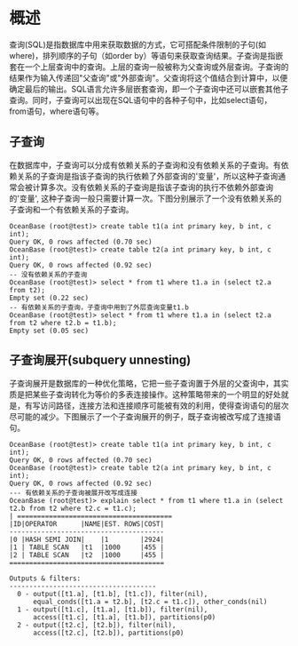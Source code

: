 概述 
=======================



查询(SQL)是指数据库中用来获取数据的方式，它可搭配条件限制的子句(如where)，排列顺序的子句（如order by）等语句来获取查询结果。子查询是指嵌套在一个上层查询中的查询。上层的查询一般被称为父查询或外层查询。子查询的结果作为输入传递回"父查询"或"外部查询"。父查询将这个值结合到计算中，以便确定最后的输出。SQL语言允许多层嵌套查询，即一个子查询中还可以嵌套其他子查询。同时，子查询可以出现在SQL语句中的各种子句中，比如select语句，from语句，where语句等。

子查询 
------------

在数据库中，子查询可以分成有依赖关系的子查询和没有依赖关系的子查询。有依赖关系的子查询是指该子查询的执行依赖了外部查询的'变量'，所以这种子查询通常会被计算多次。没有依赖关系的子查询是指该子查询的执行不依赖外部查询的'变量', 这种子查询一般只需要计算一次。下图分别展示了一个没有依赖关系的子查询和一个有依赖关系的子查询。

    OceanBase (root@test)> create table t1(a int primary key, b int, c int);
    Query OK, 0 rows affected (0.70 sec)
    OceanBase (root@test)> create table t2(a int primary key, b int, c int);
    Query OK, 0 rows affected (0.92 sec)
    -- 没有依赖关系的子查询
    OceanBase (root@test)> select * from t1 where t1.a in (select t2.a from t2);
    Empty set (0.22 sec)
    -- 有依赖关系的子查询，子查询中用到了外层查询变量t1.b
    OceanBase (root@test)> select * from t1 where t1.a in (select t2.a from t2 where t2.b = t1.b);
    Empty set (0.05 sec)





子查询展开(subquery unnesting) 
----------------------------------

子查询展开是数据库的一种优化策略，它把一些子查询置于外层的父查询中，其实质是把某些子查询转化为等价的多表连接操作。这种策略带来的一个明显的好处就是，有写访问路径，连接方法和连接顺序可能被有效的利用，使得查询语句的层次尽可能的减少。下图展示了一个子查询展开的例子，既子查询被改写成了连接语句。

    OceanBase (root@test)> create table t1(a int primary key, b int, c int);
    Query OK, 0 rows affected (0.70 sec)
    OceanBase (root@test)> create table t2(a int primary key, b int, c int);
    Query OK, 0 rows affected (0.92 sec)
    --- 有依赖关系的子查询被展开改写成连接
    OceanBase (root@test)> explain select * from t1 where t1.a in (select t2.b from t2 where t2.c = t1.c);
    | =======================================
    |ID|OPERATOR      |NAME|EST. ROWS|COST|
    ---------------------------------------
    |0 |HASH SEMI JOIN|    |1        |2924|
    |1 | TABLE SCAN   |t1  |1000     |455 |
    |2 | TABLE SCAN   |t2  |1000     |455 |
    =======================================
    
    Outputs & filters:
    -------------------------------------
      0 - output([t1.a], [t1.b], [t1.c]), filter(nil),
          equal_conds([t1.a = t2.b], [t2.c = t1.c]), other_conds(nil)
      1 - output([t1.c], [t1.a], [t1.b]), filter(nil),
          access([t1.c], [t1.a], [t1.b]), partitions(p0)
      2 - output([t2.c], [t2.b]), filter(nil),
          access([t2.c], [t2.b]), partitions(p0)


